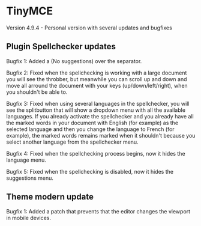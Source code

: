# TinyMCE

Version 4.9.4 - Personal version with several updates and bugfixes

## Plugin Spellchecker updates

Bugfix 1: Added a (No suggestions) over the separator.

Bugfix 2: Fixed when the spellchecking is working with a large document you will see the throbber, but meanwhile you can scroll up and down and move all arround the document with your keys (up/down/left/right), when you shouldn't be able to.

Bugfix 3: Fixed when using several languages in the spellchecker, you will see the splitbutton that will show a dropdown menu with all the available languages. If you already activate the spellchecker and you already have all the marked words in your document with English (for example) as the selected language and then you change the language to French (for example), the marked words remains marked when it shouldn't because you select another language from the spellchecker menu.

Bugfix 4: Fixed when the spellchecking process begins, now it hides the language menu.

Bugfix 5: Fixed when the spellchecking is disabled, now it hides the suggestions menu.

## Theme modern update

Bugfix 1: Added a patch that prevents that the editor changes the viewport in mobile devices.
